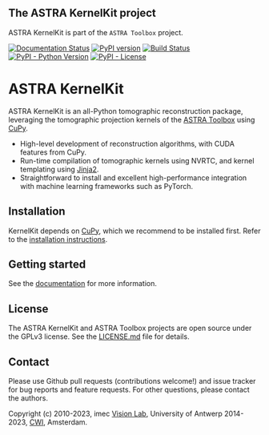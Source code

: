 ## The ASTRA KernelKit project
ASTRA KernelKit is part of the `ASTRA Toolbox` project.

[![Documentation Status](https://readthedocs.org/projects/astra-kernelkit/badge/?version=latest)](https://astra-kernelkit.readthedocs.io/en/latest/?badge=latest)
[![PyPI version](https://badge.fury.io/py/astra-kernelkit.svg)](https://badge.fury.io/py/astra-kernelkit)
[![Build Status](https://travis-ci.com/astra-kernelkit/astra-kernelkit.svg?branch=master)](https://travis-ci.com/astra-kernelkit/astra-kernelkit)
[![PyPI - Python Version](https://img.shields.io/pypi/pyversions/astra-kernelkit)](https://pypi.org/project/astra-kernelkit/)
[![PyPI - License](https://img.shields.io/pypi/l/astra-kernelkit)]()

# ASTRA KernelKit

ASTRA KernelKit is an all-Python tomographic reconstruction package, leveraging 
the tomographic projection kernels of the [ASTRA Toolbox](https://github.com/astra-toolbox/astra-toolbox) 
using [CuPy](https://cupy.dev/).
 - High-level development of reconstruction algorithms, with CUDA features from CuPy.
 - Run-time compilation of tomographic kernels using NVRTC, and kernel templating using 
   [Jinja2](https://jinja.palletsprojects.com/).
 - Straightforward to install and excellent high-performance integration with machine learning frameworks such as PyTorch.

## Installation
KernelKit depends on [CuPy](https://docs.cupy.dev/en/stable/install.html), which
we recommend to be installed first. Refer to the [installation instructions](https://kernelkit.readthedocs.io/en/latest/installation.html).

## Getting started
See the [documentation](https://astra-kernelkit.readthedocs.io/en/latest/) for more information.

## License
The ASTRA KernelKit and ASTRA Toolbox projects are open source under the GPLv3 license.
See the [LICENSE.md](LICENSE.md) file for details.

## Contact
Please use Github pull requests (contributions welcome!) and issue tracker for bug reports and feature requests. For other
questions, please contact the authors.

Copyright (c) 2010-2023, imec [Vision Lab](http://visielab.uantwerpen.be/),
University of Antwerp 2014-2023, [CWI](https://www.cwi.nl/), Amsterdam.